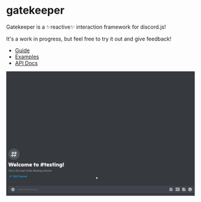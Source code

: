 # gatekeeper

Gatekeeper is a ✨reactive✨ interaction framework for discord.js!

It's a work in progress, but feel free to try it out and give feedback!

- [Guide](./docs/guide.md)
- [Examples](./packages/playground/src/commands)
- [API Docs](./docs/api)

![showcase](./showcase.gif)
